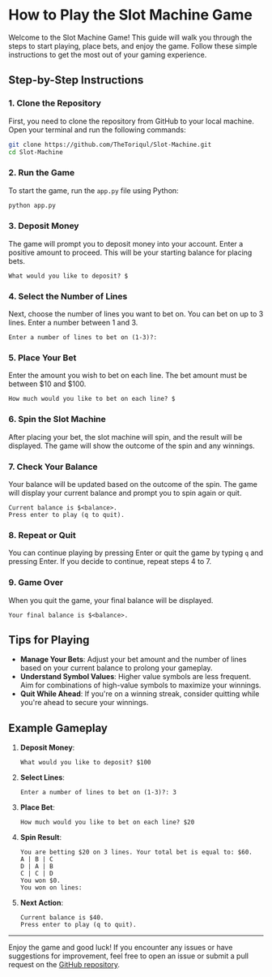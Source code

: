 # How to Play the Slot Machine Game

Welcome to the Slot Machine Game! This guide will walk you through the steps to start playing, place bets, and enjoy the game. Follow these simple instructions to get the most out of your gaming experience.

## Step-by-Step Instructions

### 1. Clone the Repository
First, you need to clone the repository from GitHub to your local machine. Open your terminal and run the following commands:

```sh
git clone https://github.com/TheToriqul/Slot-Machine.git
cd Slot-Machine
```

### 2. Run the Game
To start the game, run the `app.py` file using Python:

```sh
python app.py
```

### 3. Deposit Money
The game will prompt you to deposit money into your account. Enter a positive amount to proceed. This will be your starting balance for placing bets.

```plaintext
What would you like to deposit? $
```

### 4. Select the Number of Lines
Next, choose the number of lines you want to bet on. You can bet on up to 3 lines. Enter a number between 1 and 3.

```plaintext
Enter a number of lines to bet on (1-3)?: 
```

### 5. Place Your Bet
Enter the amount you wish to bet on each line. The bet amount must be between $10 and $100.

```plaintext
How much would you like to bet on each line? $
```

### 6. Spin the Slot Machine
After placing your bet, the slot machine will spin, and the result will be displayed. The game will show the outcome of the spin and any winnings.

### 7. Check Your Balance
Your balance will be updated based on the outcome of the spin. The game will display your current balance and prompt you to spin again or quit.

```plaintext
Current balance is $<balance>.
Press enter to play (q to quit).
```

### 8. Repeat or Quit
You can continue playing by pressing Enter or quit the game by typing `q` and pressing Enter. If you decide to continue, repeat steps 4 to 7.

### 9. Game Over
When you quit the game, your final balance will be displayed.

```plaintext
Your final balance is $<balance>.
```

## Tips for Playing

- **Manage Your Bets**: Adjust your bet amount and the number of lines based on your current balance to prolong your gameplay.
- **Understand Symbol Values**: Higher value symbols are less frequent. Aim for combinations of high-value symbols to maximize your winnings.
- **Quit While Ahead**: If you're on a winning streak, consider quitting while you're ahead to secure your winnings.

## Example Gameplay

1. **Deposit Money**:
    ```plaintext
    What would you like to deposit? $100
    ```

2. **Select Lines**:
    ```plaintext
    Enter a number of lines to bet on (1-3)?: 3
    ```

3. **Place Bet**:
    ```plaintext
    How much would you like to bet on each line? $20
    ```

4. **Spin Result**:
    ```plaintext
    You are betting $20 on 3 lines. Your total bet is equal to: $60.
    A | B | C
    D | A | B
    C | C | D
    You won $0.
    You won on lines:
    ```

5. **Next Action**:
    ```plaintext
    Current balance is $40.
    Press enter to play (q to quit).
    ```

---

Enjoy the game and good luck! If you encounter any issues or have suggestions for improvement, feel free to open an issue or submit a pull request on the [GitHub repository](https://github.com/TheToriqul/Slot-Machine).